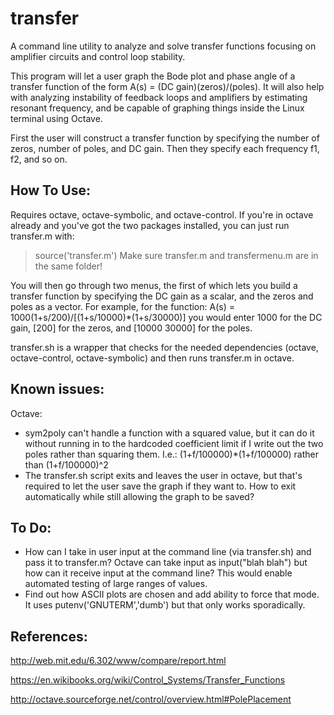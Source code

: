 transfer
========
A command line utility to analyze and solve transfer functions focusing on amplifier circuits and control loop stability.

This program will let a user graph the Bode plot and phase angle of a transfer function of the form A(s) = (DC gain)(zeros)/(poles). It will also help with analyzing instability of feedback loops and amplifiers by estimating resonant frequency, and be capable of graphing things inside the Linux terminal using Octave. 

First the user will construct a transfer function by specifying the number of zeros, number of poles, and DC gain. Then they specify each frequency f1, f2, and so on.

How To Use:
-----------
Requires octave, octave-symbolic, and octave-control.
If you're in octave already and you've got the two packages installed, you can just run transfer.m with:
>source('transfer.m')
Make sure transfer.m and transfermenu.m are in the same folder!

You will then go through two menus, the first of which lets you build a transfer function by specifying the DC gain as a scalar,
and the zeros and poles as a vector. For example, for the function:
A(s) = 1000(1+s/200)/[(1+s/10000)*(1+s/30000)] 
you would enter 1000 for the DC gain, [200] for the zeros, and [10000 30000] for the poles.

transfer.sh is a wrapper that checks for the needed dependencies (octave, octave-control, 
octave-symbolic) and then runs transfer.m in octave. 



Known issues:
-------------
Octave:
* sym2poly can't handle a function with a squared value, but it can do it without running in to the hardcoded coefficient limit if I write out the two poles rather than squaring them.
I.e.: (1+f/100000)*(1+f/100000) rather than (1+f/100000)^2
* The transfer.sh script exits and leaves the user in octave, but that's required to let the user save the graph if they want to. How to exit automatically while still allowing the graph to be saved?

To Do:
------
* How can I take in user input at the command line (via transfer.sh) and pass it to transfer.m?
Octave can take input as input("blah blah") but how can it receive input at the command line? This would enable automated testing of large ranges of values.
* Find out how ASCII plots are chosen and add ability to force that mode. It uses putenv('GNUTERM','dumb') but that only works sporadically.


References:
-----------
http://web.mit.edu/6.302/www/compare/report.html

https://en.wikibooks.org/wiki/Control_Systems/Transfer_Functions

http://octave.sourceforge.net/control/overview.html#PolePlacement
